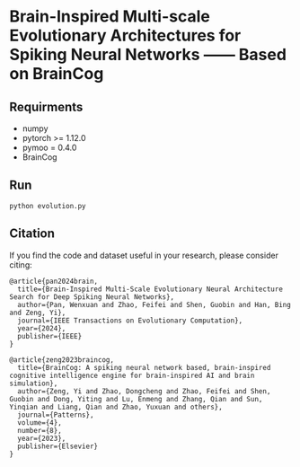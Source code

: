 
# Brain-Inspired Multi-scale Evolutionary Architectures for Spiking Neural Networks —— Based on BrainCog #



## Requirments ##
* numpy
* pytorch >= 1.12.0
* pymoo = 0.4.0
* BrainCog

## Run ##

```python evolution.py```

## Citation ##

If you find the code and dataset useful in your research, please consider citing:
```
@article{pan2024brain,
  title={Brain-Inspired Multi-Scale Evolutionary Neural Architecture Search for Deep Spiking Neural Networks},
  author={Pan, Wenxuan and Zhao, Feifei and Shen, Guobin and Han, Bing and Zeng, Yi},
  journal={IEEE Transactions on Evolutionary Computation},
  year={2024},
  publisher={IEEE}
}

@article{zeng2023braincog,
  title={BrainCog: A spiking neural network based, brain-inspired cognitive intelligence engine for brain-inspired AI and brain simulation},
  author={Zeng, Yi and Zhao, Dongcheng and Zhao, Feifei and Shen, Guobin and Dong, Yiting and Lu, Enmeng and Zhang, Qian and Sun, Yinqian and Liang, Qian and Zhao, Yuxuan and others},
  journal={Patterns},
  volume={4},
  number={8},
  year={2023},
  publisher={Elsevier}
}
```
